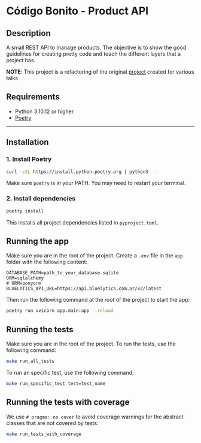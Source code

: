 # Código Bonito - Product API

## Description

A small REST API to manage products. The objective is to show the good guidelines for creating pretty code and teach the different layers that a project has.

**NOTE**: This project is a refactoring of the original [project](https://github.com/matiaslee/testing_talk) created for various talks

## Requirements

- Python 3.10.12 or higher
- [Poetry](https://python-poetry.org/docs/)

---

## Installation

### 1. Install Poetry

```bash
curl -sSL https://install.python-poetry.org | python3  -
```

Make sure `poetry` is in your PATH. You may need to restart your terminal.

### 2. Install dependencies

```bash
poetry install
```

This installs all project dependencies listed in `pyproject.toml`.

## Running the app

Make sure you are in the root of the project.
Create a `.env` file in the `app` folder with the following content:

```env
DATABASE_PATH=path_to_your_database.sqlite
ORM=sqlalchemy
# ORM=ponyorm
BLUELYTICS_API_URL=https://api.bluelytics.com.ar/v2/latest
```

Then run the following command at the root of the project to start the app:

```bash
poetry run uvicorn app.main:app --reload
```

## Running the tests

Make sure you are in the root of the project.
To run the tests, use the following command:

```bash
make run_all_tests
```

To run an specific test, use the following command:

```bash
make run_specific_test test=test_name
```

## Running the tests with coverage

We use `# pragma: no cover` to avoid coverage warnings for the abstract classes that are not covered by tests.

```bash
make run_tests_with_coverage
```

